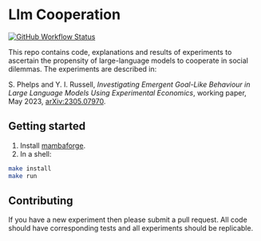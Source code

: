 # Llm Cooperation

[![GitHub Workflow Status](https://github.com/phelps-sg/openai-pygenerator/actions/workflows/python-package.yml/badge.svg)](https://github.com/phelps-sg/llm-cooperation/actions/workflows/tests.yml)

This repo contains code, explanations and results of experiments to ascertain the propensity of large-language models
to cooperate in social dilemmas.  The experiments are described in:

S. Phelps and Y. I. Russell, *Investigating Emergent Goal-Like Behaviour in Large Language Models Using Experimental
Economics*, working paper, May 2023, [arXiv:2305.07970](https://arxiv.org/abs/2305.07970).

## Getting started

1. Install [mambaforge](https://github.com/conda-forge/miniforge#mambaforge).
2. In a shell:
~~~bash
make install
make run
~~~

## Contributing

If you have a new experiment then please submit a pull request.
All code should have corresponding tests and all experiments
should be replicable.

